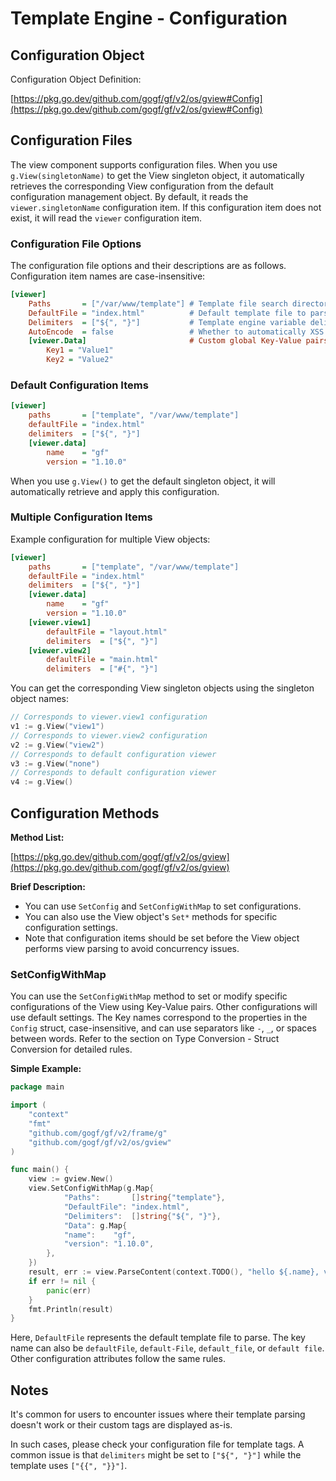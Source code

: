 # Template Engine - Configuration

## Configuration Object

Configuration Object Definition:

[https://pkg.go.dev/github.com/gogf/gf/v2/os/gview#Config](https://pkg.go.dev/github.com/gogf/gf/v2/os/gview#Config)

## Configuration Files

The view component supports configuration files. When you use `g.View(singletonName)` to get the View singleton object, it automatically retrieves the corresponding View configuration from the default configuration management object. By default, it reads the `viewer.singletonName` configuration item. If this configuration item does not exist, it will read the `viewer` configuration item.

### Configuration File Options

The configuration file options and their descriptions are as follows. Configuration item names are case-insensitive:

```ini
[viewer]
    Paths       = ["/var/www/template"] # Template file search directory path, absolute paths are recommended. Default is the current working directory of the program.
    DefaultFile = "index.html"          # Default template file to parse. Default is "index.html".
    Delimiters  = ["${", "}"]           # Template engine variable delimiters. Default is ["{{", "}"].
    AutoEncode  = false                 # Whether to automatically XSS encode variable content. Default is false.
    [viewer.Data]                       # Custom global Key-Value pairs directly usable in template parsing.
        Key1 = "Value1"
        Key2 = "Value2"
```

### Default Configuration Items

```ini
[viewer]
    paths       = ["template", "/var/www/template"]
    defaultFile = "index.html"
    delimiters  = ["${", "}"]
    [viewer.data]
        name    = "gf"
        version = "1.10.0"
```

When you use `g.View()` to get the default singleton object, it will automatically retrieve and apply this configuration.

### Multiple Configuration Items

Example configuration for multiple View objects:

```ini
[viewer]
    paths       = ["template", "/var/www/template"]
    defaultFile = "index.html"
    delimiters  = ["${", "}"]
    [viewer.data]
        name    = "gf"
        version = "1.10.0"
    [viewer.view1]
        defaultFile = "layout.html"
        delimiters  = ["${", "}"]
    [viewer.view2]
        defaultFile = "main.html"
        delimiters  = ["#{", "}"]
```

You can get the corresponding View singleton objects using the singleton object names:

```go
// Corresponds to viewer.view1 configuration
v1 := g.View("view1")
// Corresponds to viewer.view2 configuration
v2 := g.View("view2")
// Corresponds to default configuration viewer
v3 := g.View("none")
// Corresponds to default configuration viewer
v4 := g.View()
```

## Configuration Methods

**Method List:**

[https://pkg.go.dev/github.com/gogf/gf/v2/os/gview](https://pkg.go.dev/github.com/gogf/gf/v2/os/gview)

**Brief Description:**

- You can use `SetConfig` and `SetConfigWithMap` to set configurations.
- You can also use the View object's `Set*` methods for specific configuration settings.
- Note that configuration items should be set before the View object performs view parsing to avoid concurrency issues.

### SetConfigWithMap

You can use the `SetConfigWithMap` method to set or modify specific configurations of the View using Key-Value pairs. Other configurations will use default settings. The Key names correspond to the properties in the `Config` struct, case-insensitive, and can use separators like `-`, `_`, or spaces between words. Refer to the section on Type Conversion - Struct Conversion for detailed rules.

**Simple Example:**

```go
package main

import (
    "context"
    "fmt"
    "github.com/gogf/gf/v2/frame/g"
    "github.com/gogf/gf/v2/os/gview"
)

func main() {
    view := gview.New()
    view.SetConfigWithMap(g.Map{
            "Paths":       []string{"template"},
            "DefaultFile": "index.html",
            "Delimiters":  []string{"${", "}"},
            "Data": g.Map{
            "name":    "gf",
            "version": "1.10.0",
        },
    })
    result, err := view.ParseContent(context.TODO(), "hello ${.name}, version: ${.version}")
    if err != nil {
        panic(err)
    }
    fmt.Println(result)
}
```

Here, `DefaultFile` represents the default template file to parse. The key name can also be `defaultFile`, `default-File`, `default_file`, or `default file`. Other configuration attributes follow the same rules.

## Notes

It's common for users to encounter issues where their template parsing doesn't work or their custom tags are displayed as-is.

In such cases, please check your configuration file for template tags. A common issue is that `delimiters` might be set to `["${", "}"]` while the template uses `["{{", "}}"]`.
